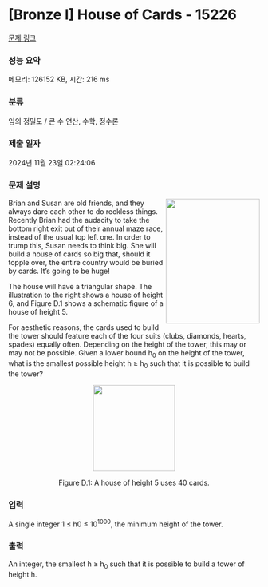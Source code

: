 # [Bronze I] House of Cards - 15226 

[문제 링크](https://www.acmicpc.net/problem/15226) 

### 성능 요약

메모리: 126152 KB, 시간: 216 ms

### 분류

임의 정밀도 / 큰 수 연산, 수학, 정수론

### 제출 일자

2024년 11월 23일 02:24:06

### 문제 설명

<p><img alt="" src="https://upload.acmicpc.net/582a28bf-be40-4c48-aa2e-7f0f5f2ad961/-/preview/" style="width: 188px; height: 250px; float: right;">Brian and Susan are old friends, and they always dare each other to do reckless things. Recently Brian had the audacity to take the bottom right exit out of their annual maze race, instead of the usual top left one. In order to trump this, Susan needs to think big. She will build a house of cards so big that, should it topple over, the entire country would be buried by cards. It’s going to be huge!</p>

<p>The house will have a triangular shape. The illustration to the right shows a house of height 6, and Figure D.1 shows a schematic figure of a house of height 5.</p>

<p>For aesthetic reasons, the cards used to build the tower should feature each of the four suits (clubs, diamonds, hearts, spades) equally often. Depending on the height of the tower, this may or may not be possible. Given a lower bound h<sub>0</sub> on the height of the tower, what is the smallest possible height h ≥ h<sub>0</sub> such that it is possible to build the tower?</p>

<p style="text-align:center"><img alt="" src="https://onlinejudgeimages.s3-ap-northeast-1.amazonaws.com/problem/15226/1.png" style="height:173px; width:164px"></p>

<p style="text-align:center">Figure D.1: A house of height 5 uses 40 cards.</p>

### 입력 

 <p>A single integer 1 ≤ h0 ≤ 10<sup>1000</sup>, the minimum height of the tower.</p>

### 출력 

 <p>An integer, the smallest h ≥ h<sub>0</sub> such that it is possible to build a tower of height h.</p>

